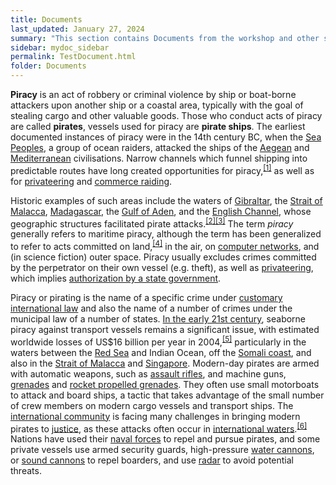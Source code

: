 ```yaml
---
title: Documents
last_updated: January 27, 2024
summary: "This section contains Documents from the workshop and other sources."
sidebar: mydoc_sidebar
permalink: TestDocument.html
folder: Documents
---
```



**Piracy** is an act of robbery or criminal violence by ship or boat-borne attackers upon another ship or a coastal area, typically with the goal of stealing cargo and other valuable goods. Those who conduct acts of piracy are called **pirates**, vessels used for piracy are **pirate ships**. The earliest documented instances of piracy were in the 14th century BC, when the [Sea Peoples](https://en.wikipedia.org/wiki/Sea_Peoples "Sea Peoples"), a group of ocean raiders, attacked the ships of the [Aegean](https://en.wikipedia.org/wiki/Aegean_civilization "Aegean civilization") and [Mediterranean](https://en.wikipedia.org/wiki/Mediterranean "Mediterranean") civilisations. Narrow channels which funnel shipping into predictable routes have long created opportunities for piracy,<sup id="cite_ref-1"><a href="https://en.wikipedia.org/wiki/Piracy#cite_note-1">[1]</a></sup> as well as for [privateering](https://en.wikipedia.org/wiki/Privateer "Privateer") and [commerce raiding](https://en.wikipedia.org/wiki/Commerce_raiding "Commerce raiding").

Historic examples of such areas include the waters of [Gibraltar](https://en.wikipedia.org/wiki/Gibraltar "Gibraltar"), the [Strait of Malacca](https://en.wikipedia.org/wiki/Piracy_in_the_Strait_of_Malacca "Piracy in the Strait of Malacca"), [Madagascar](https://en.wikipedia.org/wiki/Madagascar "Madagascar"), the [Gulf of Aden](https://en.wikipedia.org/wiki/Piracy_off_the_coast_of_Somalia "Piracy off the coast of Somalia"), and the [English Channel](https://en.wikipedia.org/wiki/English_Channel "English Channel"), whose geographic structures facilitated pirate attacks.<sup id="cite_ref-2"><a href="https://en.wikipedia.org/wiki/Piracy#cite_note-2">[2]</a></sup><sup id="cite_ref-3"><a href="https://en.wikipedia.org/wiki/Piracy#cite_note-3">[3]</a></sup> The term _piracy_ generally refers to maritime piracy, although the term has been generalized to refer to acts committed on land,<sup id="cite_ref-4"><a href="https://en.wikipedia.org/wiki/Piracy#cite_note-4">[4]</a></sup> in the air, on [computer networks](https://en.wikipedia.org/wiki/Cyberspace "Cyberspace"), and (in science fiction) outer space. Piracy usually excludes crimes committed by the perpetrator on their own vessel (e.g. theft), as well as [privateering](https://en.wikipedia.org/wiki/Privateer "Privateer"), which implies [authorization by a state government](https://en.wikipedia.org/wiki/Letter_of_marque "Letter of marque").

Piracy or pirating is the name of a specific crime under [customary international law](https://en.wikipedia.org/wiki/Customary_international_law "Customary international law") and also the name of a number of crimes under the municipal law of a number of states. [In the early 21st century](https://en.wikipedia.org/wiki/Piracy_in_the_21st_century "Piracy in the 21st century"), seaborne piracy against transport vessels remains a significant issue, with estimated worldwide losses of US$16 billion per year in 2004,<sup id="cite_ref-foreignaffairs.org_5-0"><a href="https://en.wikipedia.org/wiki/Piracy#cite_note-foreignaffairs.org-5">[5]</a></sup> particularly in the waters between the [Red Sea](https://en.wikipedia.org/wiki/Red_Sea "Red Sea") and Indian Ocean, off the [Somali coast](https://en.wikipedia.org/wiki/Piracy_off_the_coast_of_Somalia "Piracy off the coast of Somalia"), and also in the [Strait of Malacca](https://en.wikipedia.org/wiki/Strait_of_Malacca "Strait of Malacca") and [Singapore](https://en.wikipedia.org/wiki/Piracy_and_armed_robbery_in_the_Singapore_Strait "Piracy and armed robbery in the Singapore Strait"). Modern-day pirates are armed with automatic weapons, such as [assault rifles](https://en.wikipedia.org/wiki/Assault_rifle "Assault rifle"), and machine guns, [grenades](https://en.wikipedia.org/wiki/Grenade "Grenade") and [rocket propelled grenades](https://en.wikipedia.org/wiki/Rocket_propelled_grenade "Rocket propelled grenade"). They often use small motorboats to attack and board ships, a tactic that takes advantage of the small number of crew members on modern cargo vessels and transport ships. The [international community](https://en.wikipedia.org/wiki/International_community "International community") is facing many challenges in bringing modern pirates to [justice](https://en.wikipedia.org/wiki/Justice "Justice"), as these attacks often occur in [international waters](https://en.wikipedia.org/wiki/International_waters "International waters").<sup id="cite_ref-6"><a href="https://en.wikipedia.org/wiki/Piracy#cite_note-6">[6]</a></sup> Nations have used their [naval forces](https://en.wikipedia.org/wiki/Navy "Navy") to repel and pursue pirates, and some private vessels use armed security guards, high-pressure [water cannons](https://en.wikipedia.org/wiki/Water_cannon "Water cannon"), or [sound cannons](https://en.wikipedia.org/wiki/Sound_cannon "Sound cannon") to repel boarders, and use [radar](https://en.wikipedia.org/wiki/Radar "Radar") to avoid potential threats.